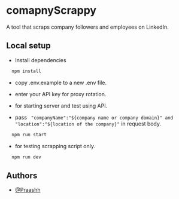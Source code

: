 
# comapnyScrappy

A tool that scraps company followers and employees on LinkedIn.



## Local setup

- Install dependencies

```bash
  npm install 
```

- copy .env.example to a new .env file.
- enter your API key for proxy rotation.   
- for starting server and test using API.

- pass ` "companyName":"${company name or company domain}" and "location":"${location of the company}"` in request body.

```bash
  npm run start
```
- for testing scrapping script only.

```bash
  npm run dev
```


## Authors

- [@Praashh](https://www.github.com/Praashh)